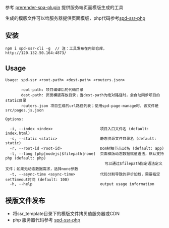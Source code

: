 参考 [prerender-spa-plugin](https://github.com/chrisvfritz/prerender-spa-plugin) 提供服务端页面模版生成的工具

生成的模版文件可以给服务器提供页面模版，php代码参考[spd-ssr-php](https://github.com/supaide/spd-ssr-php)

## 安装
```
npm i spd-ssr-cli -g  // 注：工具发布在内部仓库，http://120.132.50.164:4873/
```

## Usage
```
Usage: spd-ssr <root-path> <dest-path> <routers.json>

       root-path: 项目编译后的代码目录
       dest-path: 页面模版存放目录；当dest-path为绝对路径时，会自动同步项目的static目录
       routers.json 项目生成的url路径列表；使用spd-page-manage时，该文件是src/pages.js.json

Options:

  -i, --index <index>                     项目入口文件名 (default: index.html)
  -s, --static <static>                   静态资源文件目录名 (default: static)
  -r, --root-id <root-id>                 Dom树根节点Id名 (default: app)
  -l, --lang [php|nodejs|$filepath|none]  页面模版动态数据赋值语法，默认支持php (default: php)
                                            可以通过$filepath指定语法定义文件；如果无动态数据需求，选择none参数
  -t, --async-time <async-time>           代码分割导致的异步加载，需要指定setTimeout时间 (default: 100)
  -h, --help                              output usage information
```

## 模版文件发布
- 将ssr_template目录下的模版文件拷贝值服务器或CDN
- php 服务器代码参考 [spd-ssr-php](https://github.com/supaide/spd-ssr-php)
